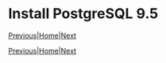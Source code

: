 # Install PostgreSQL 9.5

[Previous](install-puppet-server.md)|[Home](index.md)|[Next](install-puppet-db.md)





[Previous](install-puppet-server.md)|[Home](index.md)|[Next](install-puppet-db.md)
